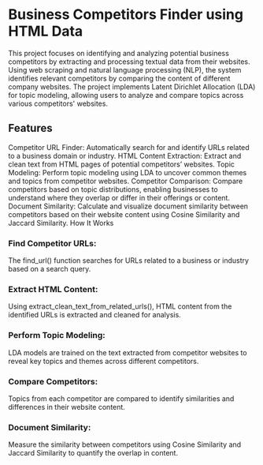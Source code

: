 
# Business Competitors Finder using HTML Data
This project focuses on identifying and analyzing potential business competitors by extracting and processing textual data from their websites. Using web scraping and natural language processing (NLP), the system identifies relevant competitors by comparing the content of different company websites. The project implements Latent Dirichlet Allocation (LDA) for topic modeling, allowing users to analyze and compare topics across various competitors' websites.

## Features
Competitor URL Finder: Automatically search for and identify URLs related to a business domain or industry.
HTML Content Extraction: Extract and clean text from HTML pages of potential competitors’ websites.
Topic Modeling: Perform topic modeling using LDA to uncover common themes and topics from competitor websites.
Competitor Comparison: Compare competitors based on topic distributions, enabling businesses to understand where they overlap or differ in their offerings or content.
Document Similarity: Calculate and visualize document similarity between competitors based on their website content using Cosine Similarity and Jaccard Similarity.
How It Works

### Find Competitor URLs:
The find_url() function searches for URLs related to a business or industry based on a search query.

### Extract HTML Content:
Using extract_clean_text_from_related_urls(), HTML content from the identified URLs is extracted and cleaned for analysis.

### Perform Topic Modeling:
LDA models are trained on the text extracted from competitor websites to reveal key topics and themes across different competitors.

### Compare Competitors:
Topics from each competitor are compared to identify similarities and differences in their website content.

### Document Similarity:
Measure the similarity between competitors using Cosine Similarity and Jaccard Similarity to quantify the overlap in content.
